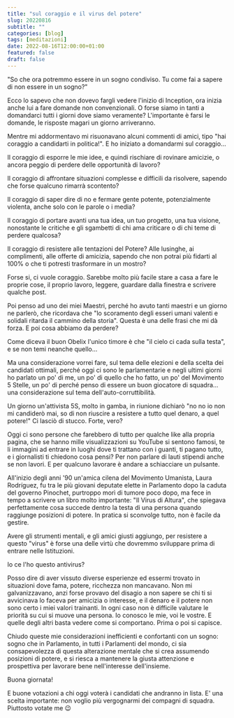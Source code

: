 ```yaml
---
title: "sul coraggio e il virus del potere"
slug: 20220816
subtitle: ""
categories: [blog]
tags: [meditazioni]
date: 2022-08-16T12:00:00+01:00
featured: false
draft: false
---
```


"So che ora potremmo essere in un sogno condiviso. Tu come fai a sapere di non essere in un sogno?"

Ecco lo sapevo che non dovevo fargli vedere l'inizio di Inception, ora inizia anche lui a fare domande non convenzionali. O forse siamo in tanti a domandarci tutti i giorni dove siamo veramente? L'importante è farsi le domande, le risposte magari un giorno arriveranno.

Mentre mi addormentavo mi risuonavano alcuni commenti di amici, tipo "hai coraggio a candidarti in politica!". E ho iniziato a domandarmi sul coraggio...

Il coraggio di esporre le mie idee, e quindi rischiare di rovinare amicizie, o ancora peggio di perdere delle opportunità di lavoro?

Il coraggio di affrontare situazioni complesse e difficili da risolvere, sapendo che forse qualcuno rimarrà scontento?

Il coraggio di saper dire di no e fermare gente potente, potenzialmente violenta, anche solo con le parole o i media?

Il coraggio di portare avanti una tua idea, un tuo progetto, una tua visione, nonostante le critiche e gli sgambetti di chi ama criticare o di chi teme di perdere qualcosa?

Il coraggio di resistere alle tentazioni del Potere? Alle lusinghe, ai complimenti, alle offerte di amicizia, sapendo che non potrai più fidarti al 100% o che ti potresti trasformare in un mostro?

Forse si, ci vuole coraggio. Sarebbe molto più facile stare a casa a fare le proprie cose, il proprio lavoro, leggere, guardare dalla finestra e scrivere qualche post.

Poi penso ad uno dei miei Maestri, perché ho avuto tanti maestri e un giorno ne parlerò, che ricordava che "lo scoramento degli esseri umani valenti e solidali ritarda il cammino della storia". Questa è una delle frasi che mi dà forza. E poi cosa abbiamo da perdere?

Come diceva il buon Obelix l'unico timore è che "il cielo ci cada sulla testa", e se non temi neanche quello...

Ma una considerazione vorrei fare, sul tema delle elezioni e della scelta dei candidati ottimali, perché oggi ci sono le parlamentarie e negli ultimi giorni ho parlato un po' di me, un po' di quello che ho fatto, un po' del Movimento 5 Stelle, un po' di perché penso di essere un buon giocatore di squadra... una considerazione sul tema dell'auto-corruttibilità.

Un giorno un'attivista 5S, molto in gamba, in riunione dichiarò "no no io non mi candiderò mai, so di non riuscire a resistere a tutto quel denaro, a quel potere!"
Ci lasciò di stucco. Forte, vero?

Oggi ci sono persone che farebbero di tutto per qualche like alla propria pagina, che se hanno mille visualizzazioni su YouTube si sentono famosi, te li immagini ad entrare in luoghi dove ti trattano con i guanti, ti pagano tutto, e i giornalisti ti chiedono cosa pensi?  Per non parlare di lauti stipendi anche se non lavori. E per qualcuno lavorare è andare a schiacciare un pulsante.

All'inizio degli anni '90 un'amica cilena del Movimento Umanista, Laura Rodríguez, fu tra le più giovani deputate elette in Parlamento dopo la caduta del governo Pinochet, purtroppo morì di tumore poco dopo, ma fece in tempo a scrivere un libro molto importante: "Il Virus di Altura", che spiegava perfettamente cosa succede dentro la testa di una persona quando raggiunge posizioni di potere. In pratica si sconvolge tutto, non è facile da gestire.

Avere gli strumenti mentali, e gli amici giusti aggiungo, per resistere a questo "virus" è forse una delle virtù che dovremmo sviluppare prima di entrare nelle Istituzioni.

Io ce l'ho questo antivirus?

Posso dire di aver vissuto diverse esperienze ed essermi trovato in situazioni dove fama, potere, ricchezza non mancavano. Non mi galvanizzavano, anzi forse provavo del disagio a non sapere se chi ti si avvicinava lo faceva per amicizia o interesse, e il denaro e il potere non sono certo i miei valori trainanti.
In ogni caso non è difficile valutare le priorità su cui si muove una persona. Io conosco le mie, voi le vostre. E quelle degli altri basta vedere come si comportano. Prima o poi si capisce.

Chiudo queste mie considerazioni inefficienti e confortanti con un sogno: sogno che in Parlamento, in tutti i Parlamenti del mondo, ci sia consapevolezza di questa alterazione mentale che si crea assumendo posizioni di potere, e si riesca a mantenere la giusta attenzione e prospettiva per lavorare bene nell'interesse dell'insieme.

Buona giornata!

E buone votazioni a chi oggi voterà i candidati che andranno in lista. E' una scelta importante: non voglio più vergognarmi dei compagni di squadra. Piuttosto votate me 😉
